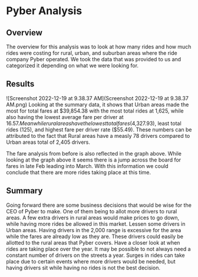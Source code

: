 # Pyber Analysis

## Overview
The overview for this analysis was to look at how many rides and how much rides were costing for rural, urban, and suburban areas where the ride company Pyber operated. We took the data that was provided to us and categorized it depending on what we were looking for.

## Results
![Screenshot 2022-12-19 at 9.38.37 AM](Screenshot 2022-12-19 at 9.38.37 AM.png)
Looking at the summary data, it shows that Urban areas made the most for total fares at $39,854.38 with the most total rides at 1,625, while also having the lowest average fare per driver at $16.57. Meanwhile rural areas have the lowest total fares ($4,327.93), least total rides (125), and highest fare per driver rate ($55.49). These numbers can be attributed to the fact that Rural areas have a measly 78 drivers compared to Urban areas total of 2,405 drivers.

<analysis>
The fare analysis from before is also reflected in the graph above. While looking at the graph above it seems there is a jump across the board for fares in late Feb leading into March. With this information we could conclude that there are more rides taking place at this time.

## Summary
Going forward there are some business decisions that would be wise for the CEO of Pyber to make. One of them being to allot more drivers to rural areas. A few extra drivers in rural areas would make prices to go down, while having more rides be allowed in this market. Lessen some drivers in Urban areas. Having drivers in the 2,000 range is excessive for the area while the fares are already low as they are. These drivers could easily be allotted to the rural areas that Pyber covers. Have a closer look at when rides are taking place over the year. It may be possible to not always need a constant number of drivers on the streets a year. Surges in rides can take place due to certain events where more drivers would be needed, but having drivers sit while having no rides is not the best decision.

